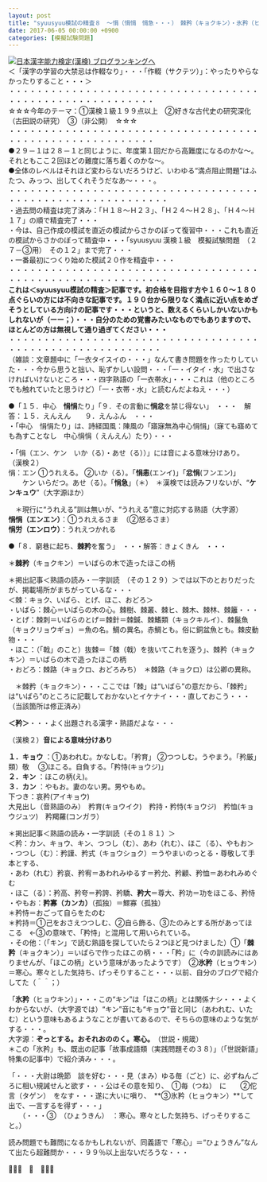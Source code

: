 ```yaml
---
layout: post
title: "syuusyuu模試の精査８　～悁（悁悁　悁急・・・）　棘矜（キョクキン）・氷矜（ヒョウキン）～"
date: 2017-06-05 00:00:00 +0900
categories: [模擬試験問題]
---
```


[![](/syuusyuu9701/assets/images/syuusyuu模試の精査８-～悁（悁悁-悁急・・・）-棘矜（キョクキン）・氷矜（ヒョウキン）～-br_c_3028_1.gif)](http://blog.with2.net/link.php?1659096:3028 "日本漢字能力検定(漢検) ブログランキングへ")[日本漢字能力検定(漢検) ブログランキングへ](http://blog.with2.net/link.php?1659096:3028)  
＜「漢字の学習の大禁忌は作輟なり」・・・「作輟（サクテツ）」：やったりやらなかったりすること・・・＞  
・・・・・・・・・・・・・・・・・・・・・・・・・・・・・・・・・・・・・・・・・・・・・・・・・・・・・・・・・  
☆☆☆今年のテーマ：①漢検１級１９９点以上　②好きな古代史の研究深化（古田説の研究）　③（非公開）　☆☆☆　　  
・・・・・・・・・・・・・・・・・・・・・・・・・・・・・・・・・・・・・・・・・・・・・・・・・・・・・・・・・  
●２９－１は２８－１と同じように、年度第１回だから高難度になるのかな～。それともここ２回ほどの難度に落ち着くのかな～。  
●全体のレベルはそれほど変わらないだろうけど、いわゆる“満点阻止問題”はふたつ、みっつ、出してくれそうだなあ～・・・。  
・・・・・・・・・・・・・・・・・・・・・・・・・・・・・・・・・・・・・・・・・・・・・・・・・・・・・・・・・・・  
・過去問の精査は完了済み：「Ｈ１８～Ｈ２３」、「Ｈ２４～Ｈ２８」、「Ｈ４～Ｈ１７」の順で精査完了・・・  
・今は、自己作成の模試を直近の模試からさかのぼって復習中・・・これも直近の模試からさかのぼって精査中・・・「syuusyuu 漢検１級　模擬試験問題　（２７－③用）　その１２」まで完了・・・  
・一番最初につくり始めた模試２０作を精査中・・・  
・・・・・・・・・・・・・・・・・・・・・・・・・・・・・・・・・・・・・・・・・・・・・・・・・・・・・・・・・・・  
**これは＜syuusyuu模試の精査＞記事です。初合格を目指す方や１６０～１８０点ぐらいの方には不向きな記事です。１９０台から限りなく満点に近い点をめざそうとしている方向けの記事です・・・というと、数えるくらいしかいないかもしれないが（ーー；）・・・自分のための覚書みたいなものでもありますので、ほとんどの方は無視して通り過ぎてください・・・**  
・・・・・・・・・・・・・・・・・・・・・・・・・・・・・・・・・・・・・・・・・・・・・・・・・・・・・・・・・・  
（雑談：文章題中に「一衣タイスイの・・・」なんて書き問題を作ったりしていた・・・今から思うと拙い、恥ずかしい設問・・・「一・イタイ・水」で出さなければいけないところ・・・四字熟語の「一衣帯水」・・・これは（他のところでも触れていたと思うけど）「一・衣帯・水」と読むんだよねえ・・・）  
  
●「１５．中心　**悁悁**たり」「９．その言動に**悁忿**を禁じ得ない」　・・・　解答：１５．えんえん　　９．えんふん　・・・　  
・「中心　悁悁たり」は、詩経国風：陳風の「寤寐無為中心悁悁」（寐ても寤めても為すことなし　中心悁悁（ えんえん）たり）・・・  
  
・「悁（エン、ケン　いか（る）・あせ（る））」には音による意味分けあり。  
（漢検２）  
悁：エン ①うれえる。 ②いか（る）。「**悁恚**(エンイ)」「**忿悁**(フンエン)」   
　　ケン いらだつ。あせ（る）。「**悁急**」（＊）　＊漢検では読みフリないが、“**ケンキュウ**”（大字源ほか）  
  
　＊現行に“うれえる”訓は無いが、“うれえる”意に対応する熟語（大字源）  
**悁悁（エンエン）**：①うれえるさま　（②怒るさま）  
**悁労（エンロウ）**：うれえつかれる  
  
●「８．窮巷に起ち、**棘矜**を奮う」　・・・解答：きょくきん　・・・  
  
＊**棘矜**（キョクキン）＝いばらの木で造ったほこの柄  
  
＊掲出記事＜熟語の読み・一字訓読　（その１２９）＞では以下のとおりだったが、掲載場所がまちがっているな・・・  
＜棘：キョク、いばら、とげ、ほこ、おどろ＞  
・いばら：棘心＝いばらの木の心。棘樹、棘叢、棘ヒ、棘木、棘林、棘籬・・・  
・とげ：棘刺＝いばらのとげ＝棘針＝棘鍼、棘鰭類（キョクキルイ）、棘鬣魚（キョクリョウギョ）＝魚の名。鯛の異名。赤鯛とも。俗に銅盆魚とも。棘皮動物・・・  
・ほこ：（「戟」のこと）抜棘＝「棘（戟）を抜いてこれを逐う」、棘矜（キョクキン）＝いばらの木で造ったほこの柄  
・おどろ：棘路（キョクロ、おどろみち）　＊棘路（キョクロ）は公卿の異称。  
  
　＊棘矜（キョクキン）・・・ここでは「棘」は“いばら”の意だから、「棘矜」は“いばら”のところに記載しておかないとイケナイ・・・直しておこう・・・（当該箇所は修正済み）  
  
**＜矜＞**・・・よく出題される漢字・熟語だよな・・・  
  
（漢検２）**音による意味分けあり**  
  
**１．キョウ** ：①あわれむ。かなしむ。「矜育」 ②つつしむ。うやまう。「矜厳」　類）敬　 ③ほこる。自負する。「矜恃(キョウジ)」   
**２．キン** ：ほこの柄(え)。   
**３．カン** ：やもお。妻のない男。男やもめ。  
下つき：哀矜(アイキョウ)  
大見出し（音熟語のみ）　矜育(キョウイク)　矜持・矜恃(キョウジ)　矜恤(キョウジュツ)　矜羯羅(コンガラ）  
  
＊掲出記事＜熟語の読み・一字訓読（その１８１）＞  
＜矜：カン、キョウ、キン、つつし（む）、あわ（れむ）、ほこ（る）、やもお＞  
・つつし（む）：矜謹、矜式（キョウショク）＝うやまいのっとる・尊敬して手本とする、  
・あわ（れむ）矜哀、矜宥＝あわれみゆるす＝矜允、矜顧、矜恤＝あわれみめぐむ  
・ほこ（る）：矜高、矜夸＝矜誇、矜驕、**矜大**＝尊大、矜功＝功をほこる、矜恃  
・やもお：**矜寡（カンカ）**（孤独）＝鰥寡（孤独）  
＊矜恃＝おごって自らをたのむ  
＊矜持＝①己をおさえつつしむ、②自ら飾る、③たのみとする所があってほこる　←③の意味で、「矜恃」と混用して用いられている。  
・その他：（「キン」で読む熟語を探していたら２つほど見つけました）①「**棘矜**（キョクキン）」＝いばらで作ったほこの柄・・・「矜」に（今の訓読みにはありませんが、「ほこの柄」という意味があったようです）　②**氷矜**（ヒョウキン）＝寒心。寒々とした気持ち、げっそりすること・・・以前、自分のブログで紹介してた（＾＾；）　  
  
「**氷矜**（ヒョウキン）」・・・この“キン”は「ほこの柄」とは関係ナシ・・・よくわからないが、（大字源では）“キン”音にも“キョウ”音と同じ（あわれむ、いたむ）という意味もあるようなことが書いてあるので、そちらの意味のような気がする・・・。  
大字源：**ぞっとする。おそれおののく。寒心。**　（世説・規箴）  
＊この「氷矜」も、既出の記事「故事成語類（実践問題その３８）」（「世説新語」特集の記事中）で紹介済み・・・。  
  
「・・・大尉は晩節　談を好む・・・見（まみ）ゆる毎（ごと）に、必ずねんごろに相い規誡せんと欲す・・・公はその意を知り、　①毎（つね）　に　　②佗言（タゲン）　をなす・・・遂に大いに嗔り、　**③氷矜（ヒョウキン）**して出で、一言するを得ず・・・」  
　　（・・・③　（ひょうきん）　：寒心。寒々とした気持ち、げっそりすること。）  
  
読み問題でも難問になるかもしれないが、同義語で「寒心」＝“ひょうきん”なんて出たら超難問か・・・９９％以上出ないだろうな・・・  
  
👋👋👋　🐔　👋👋👋